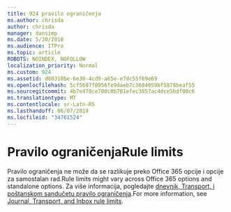 ```yaml
---
title: 924 pravilo ograničenja
ms.author: chrisda
author: chrisda
manager: dansimp
ms.date: 5/30/2018
ms.audience: ITPro
ms.topic: article
ROBOTS: NOINDEX, NOFOLLOW
localization_priority: Normal
ms.custom: 924
ms.assetid: d80318be-6e30-4cd9-a65e-e7dc55f69e69
ms.openlocfilehash: 5cf5607f0956fe9daeb7c3684059bf5878beaf55
ms.sourcegitcommit: 4b7e478ce700c0b781efec3857ac4dce5bdf00c6
ms.translationtype: MT
ms.contentlocale: sr-Latn-RS
ms.lasthandoff: 06/07/2019
ms.locfileid: "34761524"
---
```

# <a name="rule-limits"></a><span data-ttu-id="b5c26-102">Pravilo ograničenja</span><span class="sxs-lookup"><span data-stu-id="b5c26-102">Rule limits</span></span>

<span data-ttu-id="b5c26-103">Pravilo ograničenja ne može da se razlikuje preko Office 365 opcije i opcije za samostalan rad.</span><span class="sxs-lookup"><span data-stu-id="b5c26-103">Rule limits might vary across Office 365 options and standalone options.</span></span> <span data-ttu-id="b5c26-104">Za više informacija, pogledajte [dnevnik, Transport, i poštanskom sandučetu pravilo ograničenja](https://technet.microsoft.com/library/exchange-online-limits.aspx).</span><span class="sxs-lookup"><span data-stu-id="b5c26-104">For more information, see [Journal, Transport, and Inbox rule limits](https://technet.microsoft.com/library/exchange-online-limits.aspx).</span></span>
